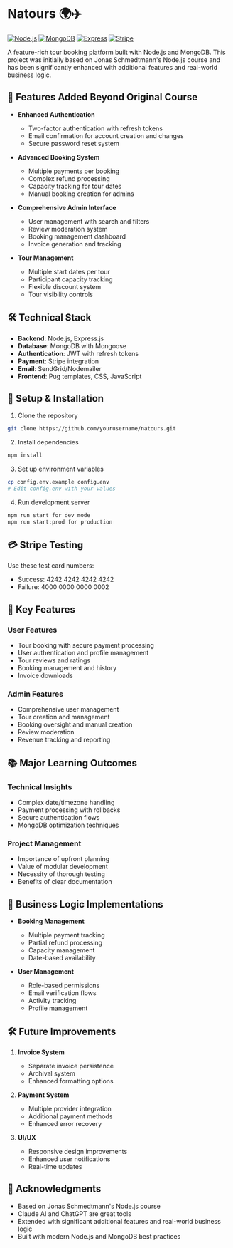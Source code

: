 # Natours 🌍✈️

[![Node.js](https://img.shields.io/badge/Node.js-v16.x-green.svg)](https://nodejs.org/)
[![MongoDB](https://img.shields.io/badge/MongoDB-v4.x-green.svg)](https://www.mongodb.com/)
[![Express](https://img.shields.io/badge/Express-v4.x-blue.svg)](https://expressjs.com/)
[![Stripe](https://img.shields.io/badge/Stripe-v12.x-purple.svg)](https://stripe.com/)

A feature-rich tour booking platform built with Node.js and MongoDB. This project was initially based on Jonas Schmedtmann's Node.js course and has been significantly enhanced with additional features and real-world business logic.

## 🚀 Features Added Beyond Original Course

- **Enhanced Authentication**

  - Two-factor authentication with refresh tokens
  - Email confirmation for account creation and changes
  - Secure password reset system

- **Advanced Booking System**

  - Multiple payments per booking
  - Complex refund processing
  - Capacity tracking for tour dates
  - Manual booking creation for admins

- **Comprehensive Admin Interface**

  - User management with search and filters
  - Review moderation system
  - Booking management dashboard
  - Invoice generation and tracking

- **Tour Management**
  - Multiple start dates per tour
  - Participant capacity tracking
  - Flexible discount system
  - Tour visibility controls

## 🛠️ Technical Stack

- **Backend**: Node.js, Express.js
- **Database**: MongoDB with Mongoose
- **Authentication**: JWT with refresh tokens
- **Payment**: Stripe integration
- **Email**: SendGrid/Nodemailer
- **Frontend**: Pug templates, CSS, JavaScript

## 🔧 Setup & Installation

1. Clone the repository

```bash
git clone https://github.com/yourusername/natours.git
```

2. Install dependencies

```bash
npm install
```

3. Set up environment variables

```bash
cp config.env.example config.env
# Edit config.env with your values
```

4. Run development server

```bash
npm run start for dev mode
npm run start:prod for production
```

## 💳 Stripe Testing

Use these test card numbers:

- Success: 4242 4242 4242 4242
- Failure: 4000 0000 0000 0002

## 🌟 Key Features

### User Features

- Tour booking with secure payment processing
- User authentication and profile management
- Tour reviews and ratings
- Booking management and history
- Invoice downloads

### Admin Features

- Comprehensive user management
- Tour creation and management
- Booking oversight and manual creation
- Review moderation
- Revenue tracking and reporting

## 📚 Major Learning Outcomes

### Technical Insights

- Complex date/timezone handling
- Payment processing with rollbacks
- Secure authentication flows
- MongoDB optimization techniques

### Project Management

- Importance of upfront planning
- Value of modular development
- Necessity of thorough testing
- Benefits of clear documentation

## 🔄 Business Logic Implementations

- **Booking Management**

  - Multiple payment tracking
  - Partial refund processing
  - Capacity management
  - Date-based availability

- **User Management**
  - Role-based permissions
  - Email verification flows
  - Activity tracking
  - Profile management

## 🛠️ Future Improvements

1. **Invoice System**

   - Separate invoice persistence
   - Archival system
   - Enhanced formatting options

2. **Payment System**

   - Multiple provider integration
   - Additional payment methods
   - Enhanced error recovery

3. **UI/UX**
   - Responsive design improvements
   - Enhanced user notifications
   - Real-time updates

## 🙏 Acknowledgments

- Based on Jonas Schmedtmann's Node.js course
- Claude AI and ChatGPT are great tools
- Extended with significant additional features and real-world business logic
- Built with modern Node.js and MongoDB best practices
